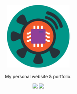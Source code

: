 <h3 align="center"><img src="./media/logo.png" alt="icon" height="200px"></h3>
<p align="center">My personal website & portfolio.</p>

<p align="center">
<a href="https://app.netlify.com/sites/thayn/deploys"><img src="https://api.netlify.com/api/v1/badges/b40baa01-c5b5-44fe-b43b-fcdf47f65003/deploy-status"/></a>
<a href="https://www.codacy.com/manual/AnalogCyan/thayn.me?utm_source=github.com&utm_medium=referral&utm_content=AnalogCyan/thayn.me&utm_campaign=Badge_Grade"><img src="https://api.codacy.com/project/badge/Grade/c8619787f80244e8add57922482751e9"/></a>
</p>